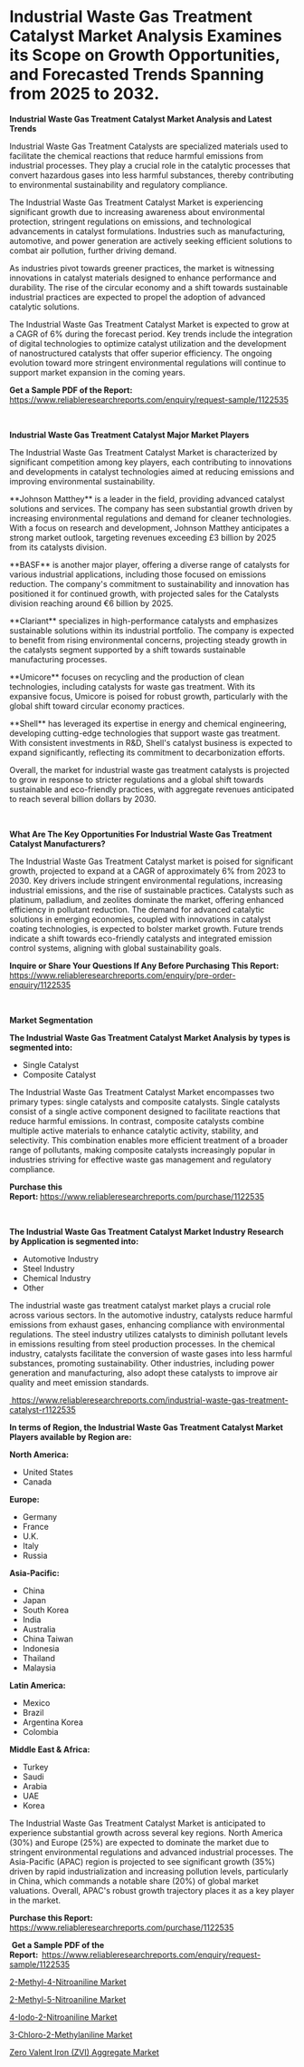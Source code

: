<p><h1>Industrial Waste Gas Treatment Catalyst Market Analysis Examines its Scope on Growth Opportunities, and Forecasted Trends Spanning from 2025 to 2032.</h1></p><p><strong>Industrial Waste Gas Treatment Catalyst Market Analysis and Latest Trends</strong></p>
<p><p>Industrial Waste Gas Treatment Catalysts are specialized materials used to facilitate the chemical reactions that reduce harmful emissions from industrial processes. They play a crucial role in the catalytic processes that convert hazardous gases into less harmful substances, thereby contributing to environmental sustainability and regulatory compliance.</p><p>The Industrial Waste Gas Treatment Catalyst Market is experiencing significant growth due to increasing awareness about environmental protection, stringent regulations on emissions, and technological advancements in catalyst formulations. Industries such as manufacturing, automotive, and power generation are actively seeking efficient solutions to combat air pollution, further driving demand.</p><p>As industries pivot towards greener practices, the market is witnessing innovations in catalyst materials designed to enhance performance and durability. The rise of the circular economy and a shift towards sustainable industrial practices are expected to propel the adoption of advanced catalytic solutions.</p><p>The Industrial Waste Gas Treatment Catalyst Market is expected to grow at a CAGR of 6% during the forecast period. Key trends include the integration of digital technologies to optimize catalyst utilization and the development of nanostructured catalysts that offer superior efficiency. The ongoing evolution toward more stringent environmental regulations will continue to support market expansion in the coming years.</p></p>
<p><strong>Get a Sample PDF of the Report:&nbsp;</strong> <a href="https://www.reliableresearchreports.com/enquiry/request-sample/1122535?utm_campaign=9&utm_medium=2&utm_source=Github&utm_content=ia&utm_term=05022025&utm_id=industrial-waste-gas-treatment-catalyst">https://www.reliableresearchreports.com/enquiry/request-sample/1122535</a></p>
<p>&nbsp;</p>
<p><strong>Industrial Waste Gas Treatment Catalyst Major Market Players</strong></p>
<p><p>The Industrial Waste Gas Treatment Catalyst Market is characterized by significant competition among key players, each contributing to innovations and developments in catalyst technologies aimed at reducing emissions and improving environmental sustainability.</p><p>**Johnson Matthey** is a leader in the field, providing advanced catalyst solutions and services. The company has seen substantial growth driven by increasing environmental regulations and demand for cleaner technologies. With a focus on research and development, Johnson Matthey anticipates a strong market outlook, targeting revenues exceeding £3 billion by 2025 from its catalysts division.</p><p>**BASF** is another major player, offering a diverse range of catalysts for various industrial applications, including those focused on emissions reduction. The company's commitment to sustainability and innovation has positioned it for continued growth, with projected sales for the Catalysts division reaching around €6 billion by 2025.</p><p>**Clariant** specializes in high-performance catalysts and emphasizes sustainable solutions within its industrial portfolio. The company is expected to benefit from rising environmental concerns, projecting steady growth in the catalysts segment supported by a shift towards sustainable manufacturing processes.</p><p>**Umicore** focuses on recycling and the production of clean technologies, including catalysts for waste gas treatment. With its expansive focus, Umicore is poised for robust growth, particularly with the global shift toward circular economy practices.</p><p>**Shell** has leveraged its expertise in energy and chemical engineering, developing cutting-edge technologies that support waste gas treatment. With consistent investments in R&D, Shell's catalyst business is expected to expand significantly, reflecting its commitment to decarbonization efforts.</p><p>Overall, the market for industrial waste gas treatment catalysts is projected to grow in response to stricter regulations and a global shift towards sustainable and eco-friendly practices, with aggregate revenues anticipated to reach several billion dollars by 2030.</p></p>
<p>&nbsp;</p>
<p><strong>What Are The Key Opportunities For Industrial Waste Gas Treatment Catalyst Manufacturers?</strong></p>
<p><p>The Industrial Waste Gas Treatment Catalyst market is poised for significant growth, projected to expand at a CAGR of approximately 6% from 2023 to 2030. Key drivers include stringent environmental regulations, increasing industrial emissions, and the rise of sustainable practices. Catalysts such as platinum, palladium, and zeolites dominate the market, offering enhanced efficiency in pollutant reduction. The demand for advanced catalytic solutions in emerging economies, coupled with innovations in catalyst coating technologies, is expected to bolster market growth. Future trends indicate a shift towards eco-friendly catalysts and integrated emission control systems, aligning with global sustainability goals.</p></p>
<p><strong>Inquire or Share Your Questions If Any Before Purchasing This Report:</strong> <a href="https://www.reliableresearchreports.com/enquiry/pre-order-enquiry/1122535?utm_campaign=9&utm_medium=2&utm_source=Github&utm_content=ia&utm_term=05022025&utm_id=industrial-waste-gas-treatment-catalyst">https://www.reliableresearchreports.com/enquiry/pre-order-enquiry/1122535</a></p>
<p>&nbsp;</p>
<p><strong>Market Segmentation</strong></p>
<p><strong>The Industrial Waste Gas Treatment Catalyst Market Analysis by types is segmented into:</strong></p>
<p><ul><li>Single Catalyst</li><li>Composite Catalyst</li></ul></p>
<p><p>The Industrial Waste Gas Treatment Catalyst Market encompasses two primary types: single catalysts and composite catalysts. Single catalysts consist of a single active component designed to facilitate reactions that reduce harmful emissions. In contrast, composite catalysts combine multiple active materials to enhance catalytic activity, stability, and selectivity. This combination enables more efficient treatment of a broader range of pollutants, making composite catalysts increasingly popular in industries striving for effective waste gas management and regulatory compliance.</p></p>
<p><strong>Purchase this Report:&nbsp;</strong><a href="https://www.reliableresearchreports.com/purchase/1122535?utm_campaign=9&utm_medium=2&utm_source=Github&utm_content=ia&utm_term=05022025&utm_id=industrial-waste-gas-treatment-catalyst">https://www.reliableresearchreports.com/purchase/1122535</a></p>
<p>&nbsp;</p>
<p><strong>The Industrial Waste Gas Treatment Catalyst Market Industry Research by Application is segmented into:</strong></p>
<p><ul><li>Automotive Industry</li><li>Steel Industry</li><li>Chemical Industry</li><li>Other</li></ul></p>
<p><p>The industrial waste gas treatment catalyst market plays a crucial role across various sectors. In the automotive industry, catalysts reduce harmful emissions from exhaust gases, enhancing compliance with environmental regulations. The steel industry utilizes catalysts to diminish pollutant levels in emissions resulting from steel production processes. In the chemical industry, catalysts facilitate the conversion of waste gases into less harmful substances, promoting sustainability. Other industries, including power generation and manufacturing, also adopt these catalysts to improve air quality and meet emission standards.</p></p>
<p><a href="https://www.reliableresearchreports.com/industrial-waste-gas-treatment-catalyst-r1122535?utm_campaign=9&utm_medium=2&utm_source=Github&utm_content=ia&utm_term=05022025&utm_id=industrial-waste-gas-treatment-catalyst">&nbsp;https://www.reliableresearchreports.com/industrial-waste-gas-treatment-catalyst-r1122535</a></p>
<p><strong>In terms of Region, the Industrial Waste Gas Treatment Catalyst Market Players available by Region are:</strong></p>
<p>
    <p> <strong> North America: </strong>
        <ul>
            <li>United States</li>
            <li>Canada</li>
        </ul>
        </p> 
    <p> <strong> Europe: </strong>
        <ul>
            <li>Germany</li>
            <li>France</li>
            <li>U.K.</li>
            <li>Italy</li>
            <li>Russia</li>
        </ul>
        </p> 
    <p> <strong> Asia-Pacific: </strong>
        <ul>
            <li>China</li>
            <li>Japan</li>
            <li>South Korea</li>
            <li>India</li>
            <li>Australia</li>
            <li>China Taiwan</li>
            <li>Indonesia</li>
            <li>Thailand</li>
            <li>Malaysia</li>
        </ul>
        </p> 
    <p> <strong> Latin America: </strong>
        <ul>
            <li>Mexico</li>
            <li>Brazil</li>
            <li>Argentina Korea</li>
            <li>Colombia</li>
        </ul>
        </p> 
    <p> <strong> Middle East & Africa: </strong>
        <ul>
            <li>Turkey</li>
            <li>Saudi</li>
            <li>Arabia</li>
            <li>UAE</li>
            <li>Korea</li>
        </ul>
    </p>
    </p>
<p><p>The Industrial Waste Gas Treatment Catalyst Market is anticipated to experience substantial growth across several key regions. North America (30%) and Europe (25%) are expected to dominate the market due to stringent environmental regulations and advanced industrial processes. The Asia-Pacific (APAC) region is projected to see significant growth (35%) driven by rapid industrialization and increasing pollution levels, particularly in China, which commands a notable share (20%) of global market valuations. Overall, APAC's robust growth trajectory places it as a key player in the market.</p></p>
<p><strong>Purchase this Report: </strong><a href="https://www.reliableresearchreports.com/purchase/1122535?utm_campaign=9&utm_medium=2&utm_source=Github&utm_content=ia&utm_term=05022025&utm_id=industrial-waste-gas-treatment-catalyst">https://www.reliableresearchreports.com/purchase/1122535</a></p>
<p>&nbsp;<strong>Get a Sample PDF of the Report:&nbsp;&nbsp;</strong><a href="https://www.reliableresearchreports.com/enquiry/request-sample/1122535?utm_campaign=9&utm_medium=2&utm_source=Github&utm_content=ia&utm_term=05022025&utm_id=industrial-waste-gas-treatment-catalyst">https://www.reliableresearchreports.com/enquiry/request-sample/1122535</a></p>
<p><strong></strong></p>
<p><p><a href="https://github.com/jamastodola515/Market-Research-Report-List-1/blob/main/2-methyl-4-nitroaniline-market.md?utm_campaign=9&utm_medium=2&utm_source=Github&utm_content=ia&utm_term=05022025&utm_id=industrial-waste-gas-treatment-catalyst">2-Methyl-4-Nitroaniline Market</a></p><p><a href="https://github.com/danikabiele541/Market-Research-Report-List-1/blob/main/2-methyl-5-nitroaniline-market.md?utm_campaign=9&utm_medium=2&utm_source=Github&utm_content=ia&utm_term=05022025&utm_id=industrial-waste-gas-treatment-catalyst">2-Methyl-5-Nitroaniline Market</a></p><p><a href="https://github.com/organophelia8282/Market-Research-Report-List-1/blob/main/4-iodo-2-nitroaniline-market.md?utm_campaign=9&utm_medium=2&utm_source=Github&utm_content=ia&utm_term=05022025&utm_id=industrial-waste-gas-treatment-catalyst">4-Iodo-2-Nitroaniline Market</a></p><p><a href="https://github.com/ulyssacrayne00231/Market-Research-Report-List-1/blob/main/3-chloro-2-methylaniline-market.md?utm_campaign=9&utm_medium=2&utm_source=Github&utm_content=ia&utm_term=05022025&utm_id=industrial-waste-gas-treatment-catalyst">3-Chloro-2-Methylaniline Market</a></p><p><a href="https://github.com/manesros8/Market-Research-Report-List-1/blob/main/zero-valent-iron-zvi-aggregate-market.md?utm_campaign=9&utm_medium=2&utm_source=Github&utm_content=ia&utm_term=05022025&utm_id=industrial-waste-gas-treatment-catalyst">Zero Valent Iron (ZVI) Aggregate Market</a></p></p>
